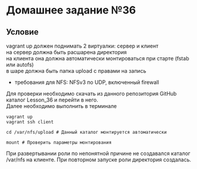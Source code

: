 # Домашнее задание №36

## Условие

vagrant up должен поднимать 2 виртуалки: сервер и клиент  
на сервер должна быть расшарена директория  
на клиента она должна автоматически монтироваться при старте (fstab или autofs)  
в шаре должна быть папка upload с правами на запись  
- требования для NFS: NFSv3 по UDP, включенный firewall

Для проверки необходимо скачать из данного репозитория GitHub каталог Lesson_36 и перейти в него.  
Далее необходимо выполнить в терминале  

	vagrant up
    vagrant ssh client

    cd /var/nfs/upload # Данный каталог монтируется автоматически

    mount # Проверить параметры монтирования

При развертывании роли по непонятной причине не создавался каталог /var/nfs на клиенте. При повторном запуске роли директория создалась.
